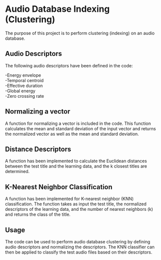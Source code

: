 # Audio Database Indexing (Clustering)
The purpose of this project is to perform clustering (indexing) on an audio database.

## Audio Descriptors
The following audio descriptors have been defined in the code:

-Energy envelope  
-Temporal centroid  
-Effective duration  
-Global energy  
-Zero crossing rate  

## Normalizing a vector  
A function for normalizing a vector is included in the code. This function calculates the mean and standard deviation of the input vector and returns the normalized vector as well as the mean and standard deviation.

## Distance Descriptors
A function has been implemented to calculate the Euclidean distances between the test title and the learning data, and the k closest titles are determined.

## K-Nearest Neighbor Classification
A function has been implemented for K-nearest neighbor (KNN) classification. The function takes as input the test title, the normalized descriptors of the learning data, and the number of nearest neighbors (k) and returns the class of the title.

## Usage
The code can be used to perform audio database clustering by defining audio descriptors and normalizing the descriptors. The KNN classifier can then be applied to classify the test audio files based on their descriptors.
